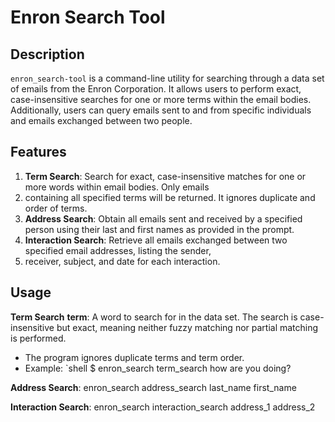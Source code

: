 # Enron Search Tool

## Description

`enron_search-tool` is a command-line utility for searching through a data set of emails from the Enron Corporation. 
It allows users to perform exact, case-insensitive searches for one or more terms within the email bodies. Additionally,
users can query emails sent to and from specific individuals and emails exchanged between two people.

## Features

1. **Term Search**: Search for exact, case-insensitive matches for one or more words within email bodies. Only emails
2.  containing all specified terms will be returned.  It ignores duplicate and order of terms.
3. **Address Search**: Obtain all emails sent and received by a specified person using their last and first names as provided in the prompt.
4. **Interaction Search**: Retrieve all emails exchanged between two specified email addresses, listing the sender,
5. receiver, subject, and date for each interaction.

## Usage
 **Term Search**
 **term**: A word to search for in the data set. The search is case-insensitive but exact, meaning neither fuzzy matching nor partial matching 
 is performed.
- The program ignores duplicate terms and term order.
- Example:
  `shell
  $ enron_search term_search how are you doing?

**Address Search**:
enron_search address_search last_name first_name


**Interaction Search**:
enron_search interaction_search address_1 address_2


